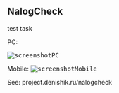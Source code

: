 ## NalogCheck

test task

PC:

<kbd><img src="https://lh4.googleusercontent.com/msLjfPJpFV9wOM40mn58iBM18gM8f5-NzXkbF1YCRTP4WiuvrzE4CdP9-EpyXdf3mFz4ZEvD5IgfpyrFbGGi=w560-h953-rw"  alt="screenshotPC"></kbd>


Mobile:
<kbd><img src="https://lh3.googleusercontent.com/mW4cMM4kxJJmHiNKIUOL-vTdyewh83j8TnkghxG28Hxm6TBxhct5FPGSro6LVMDCXFHUOUHJXelT85wlnQjL=w1920-h953-rw" alt="screenshotMobile" ></kbd>

See: project.denishik.ru/nalogcheck